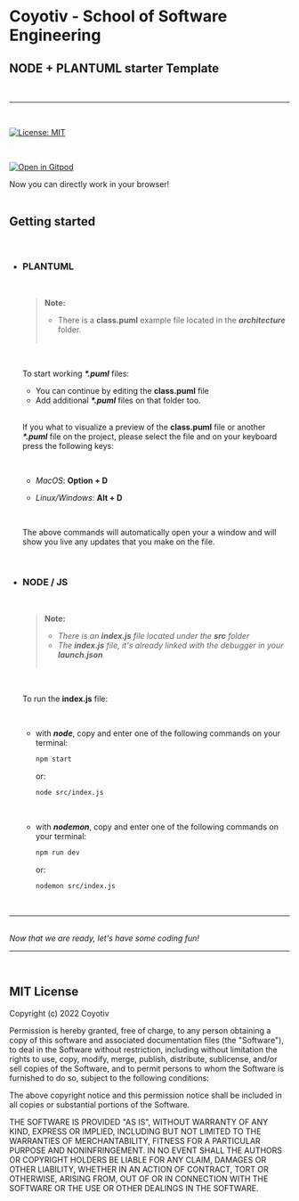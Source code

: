 # Coyotiv - School of Software Engineering
  ## NODE + PLANTUML starter Template  
&nbsp;

---

&nbsp; 
 
[![License: MIT](https://img.shields.io/badge/License-MIT-yellow.svg)](https://opensource.org/licenses/MIT)

&nbsp;  

[![Open in Gitpod](https://gitpod.io/button/open-in-gitpod.svg)](https://gitpod.io/#https://github.com/coyotiv/sose-node)
&nbsp;  

Now you can directly work in your browser!  
&nbsp;

## Getting started  
&nbsp;
- ### PLANTUML
  &nbsp;
  > **Note:**  
    > - There is a **class.puml** example file located in the **_architecture_** folder.  
  &nbsp;
  <p>&nbsp;</p>

  To start working **_*.puml_** files:  
  
  - You can continue by editing the **class.puml** file   
  - Add additional **_*.puml_** files on that folder too.  
  &nbsp;  

  If you what to visualize a preview of the **class.puml** file or another **_*.puml_** file on the project, please select the file and on your keyboard press the following keys:
  <p>&nbsp;</p>  

  - _MacOS_: **Option + D**  
  
  - _Linux/Windows_: **Alt + D**  
  <p>&nbsp;</p>
  The above commands will automatically open your a window and will show you live any updates that you make on the file.    
  <p>&nbsp;</p> 

- ### NODE / JS  
  &nbsp; 
  > **Note:**
    >-  _There is an **index.js** file located under the **_src_** folder_  
    >-  _The **index.js** file, it's already linked with the debugger in your **launch.json**_  
  &nbsp;   
  <p>&nbsp;</p>  

  To run the **index.js** file:
    <p>&nbsp;</p> 

    - with **_node_**, copy and enter one of the following commands on your terminal:

      ```sh
      npm start
      ```
      or:

      ```sh
      node src/index.js
      ```
    <p>&nbsp;</p>  

    - with **_nodemon_**, copy and enter one of the following commands on your terminal:

      ```sh
      npm run dev
      ```
      or:

      ```sh
      nodemon src/index.js
      ```
  &nbsp;
---  
 &nbsp;  
_Now that we are ready, let's have some coding fun!_

---

&nbsp;
## MIT License

Copyright (c) 2022 Coyotiv

Permission is hereby granted, free of charge, to any person obtaining a copy
of this software and associated documentation files (the "Software"), to deal
in the Software without restriction, including without limitation the rights
to use, copy, modify, merge, publish, distribute, sublicense, and/or sell
copies of the Software, and to permit persons to whom the Software is
furnished to do so, subject to the following conditions:

The above copyright notice and this permission notice shall be included in all
copies or substantial portions of the Software.

THE SOFTWARE IS PROVIDED "AS IS", WITHOUT WARRANTY OF ANY KIND, EXPRESS OR
IMPLIED, INCLUDING BUT NOT LIMITED TO THE WARRANTIES OF MERCHANTABILITY,
FITNESS FOR A PARTICULAR PURPOSE AND NONINFRINGEMENT. IN NO EVENT SHALL THE
AUTHORS OR COPYRIGHT HOLDERS BE LIABLE FOR ANY CLAIM, DAMAGES OR OTHER
LIABILITY, WHETHER IN AN ACTION OF CONTRACT, TORT OR OTHERWISE, ARISING FROM,
OUT OF OR IN CONNECTION WITH THE SOFTWARE OR THE USE OR OTHER DEALINGS IN THE
SOFTWARE.
